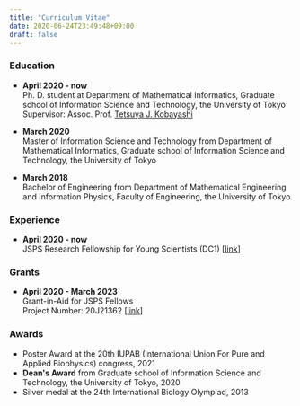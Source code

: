 ```yaml
---
title: "Curriculum Vitae"
date: 2020-06-24T23:49:48+09:00
draft: false
---
```

### Education
- **April 2020 - now**  
Ph. D. student at Department of Mathematical Informatics, Graduate school of Information Science and Technology,
the University of Tokyo  
Supervisor: Assoc. Prof. [Tetsuya J. Kobayashi](https://research-en.crmind.net/index.html)

- **March 2020**  
Master of Information Science and Technology from Department of Mathematical Informatics, Graduate school of Information Science and Technology, the University of Tokyo  
<!--
Supervisor: Assoc. Prof. [Tetsuya J. Kobayashi](https://research-en.crmind.net/index.html)
--> 

- **March 2018**  
Bachelor of Engineering from Department of Mathematical Engineering and Information Physics, Faculty of Engineering,
the University of Tokyo  
<!--
Supervisor: Prof. [Fumiyasu Komaki](http://www.stat.t.u-tokyo.ac.jp/index.html)
-->

### Experience
- **April 2020 - now**  
JSPS Research Fellowship for Young Scientists (DC1) [[link](https://www.jsps.go.jp/english/e-pd/index.html)]

### Grants
- **April 2020 - March 2023**  
Grant-in-Aid for JSPS Fellows  
Project Number: 20J21362 [[link](https://kaken.nii.ac.jp/en/grant/KAKENHI-PROJECT-20J21362/)]


### Awards
- Poster Award at the 20th IUPAB (International Union For Pure and
Applied Biophysics) congress, 2021
- **Dean's Award** from Graduate school of Information Science and Technology, the University of Tokyo, 2020
- Silver medal at the 24th International Biology Olympiad, 2013